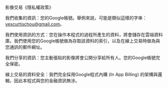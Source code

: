 影像交易《隱私權政策》

我們收集的資訊：您的Google帳號。舉例來說，可能是類似這樣的字串：yescurtischou@gmail.com。

我們使用資訊的方式：您在操作本程式的過程所產生的資料，將會儲存在雲端資料庫。我們使用您的Google帳號做為存取該資料的索引，以及在線上交易時做為與您通訊的郵件網址。

我們分享的資訊：您主動張貼的影像將會公開分享給所有人。您的Google帳號完全保密。

線上交易的資料安全：我們完全採用Google程式內購 (In App Billing) 的架構與邏輯，因此本程式與您的金融資訊無涉。
